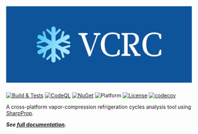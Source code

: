 # ![VCRC](https://raw.githubusercontent.com/portyanikhin/VCRC/main/src/VCRC/pictures/header.png)

[![Build & Tests](https://github.com/portyanikhin/VCRC/actions/workflows/build-tests.yml/badge.svg)](https://github.com/portyanikhin/VCRC/actions/workflows/build-tests.yml)
[![CodeQL](https://github.com/portyanikhin/VCRC/actions/workflows/codeql-analysis.yml/badge.svg)](https://github.com/portyanikhin/VCRC/actions/workflows/codeql-analysis.yml)
[![NuGet](https://img.shields.io/nuget/v/VCRC)](https://www.nuget.org/packages/VCRC)
![Platform](https://img.shields.io/badge/platform-win--64%20%7C%20mac--64%20%7C%20linux--64-lightgrey)
[![License](https://img.shields.io/github/license/portyanikhin/VCRC)](https://github.com/portyanikhin/VCRC/blob/main/LICENSE)
[![codecov](https://codecov.io/gh/portyanikhin/VCRC/branch/main/graph/badge.svg?token=aJmrRHNQnS)](https://codecov.io/gh/portyanikhin/VCRC)

A cross-platform vapor-compression refrigeration cycles analysis tool
using [SharpProp](https://github.com/portyanikhin/SharpProp).

_**See [full documentation](https://github.com/portyanikhin/VCRC).**_
